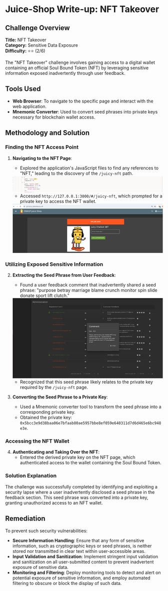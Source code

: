 # Juice-Shop Write-up: NFT Takeover

## Challenge Overview

**Title:** NFT Takeover\
**Category:** Sensitive Data Exposure\
**Difficulty:** ⭐⭐ (2/6)

The "NFT Takeover" challenge involves gaining access to a digital wallet containing an official Soul Bound Token (NFT) by leveraging sensitive information exposed inadvertently through user feedback.

## Tools Used

- **Web Browser**: To navigate to the specific page and interact with the web application.
- **Mnemonic Converter**: Used to convert seed phrases into private keys necessary for blockchain wallet access.

## Methodology and Solution

### Finding the NFT Access Point

1. **Navigating to the NFT Page**:
   - Explored the application's JavaScript files to find any references to "NFT," leading to the discovery of the `/juicy-nft` path.

   <img src="../assets/difficulty2/nft_takeover_1.png" alt="path" width="700px">

   - Accessed `http://127.0.0.1:3000/#/juicy-nft`, which prompted for a private key to access the NFT wallet.

   <img src="../assets/difficulty2/nft_takeover_2.png" alt="nft page" width="700px">

### Utilizing Exposed Sensitive Information

2. **Extracting the Seed Phrase from User Feedback**:
   - Found a user feedback comment that inadvertently shared a seed phrase: "purpose betray marriage blame crunch monitor spin slide donate sport lift clutch."

   <img src="../assets/difficulty2/nft_takeover_3.png" alt="admin panel" width="700px">

   - Recognized that this seed phrase likely relates to the private key required by the `/juicy-nft` page.

3. **Converting the Seed Phrase to a Private Key**:
   - Used a Mnemonic converter tool to transform the seed phrase into a corresponding private key. 
   - Obtained the private key: `0x5bcc3e9d38baa06e7bfaab80ae5957bbe8ef059e640311d7d6d465e6bc948e3e`.

### Accessing the NFT Wallet

4. **Authenticating and Taking Over the NFT**:
   - Entered the derived private key on the NFT page, which authenticated access to the wallet containing the Soul Bound Token.

### Solution Explanation

The challenge was successfully completed by identifying and exploiting a security lapse where a user inadvertently disclosed a seed phrase in the feedback section. This seed phrase was converted into a private key, granting unauthorized access to an NFT wallet. 

## Remediation

To prevent such security vulnerabilities:

- **Secure Information Handling**: Ensure that any form of sensitive information, such as cryptographic keys or seed phrases, is neither stored nor transmitted in clear text within user-accessible areas.
- **Input Validation and Sanitization**: Implement stringent input validation and sanitization on all user-submitted content to prevent inadvertent exposure of sensitive data.
- **Monitoring and Filtering**: Deploy monitoring tools to detect and alert on potential exposure of sensitive information, and employ automated filtering to obscure or block the display of such data.

